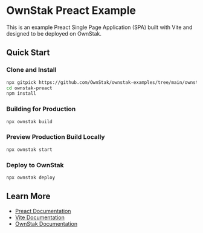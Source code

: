 # OwnStak Preact Example

This is an example Preact Single Page Application (SPA) built with Vite and designed to be deployed on OwnStak.

## Quick Start

### Clone and Install

```bash
npx gitpick https://github.com/OwnStak/ownstak-examples/tree/main/ownstak-preact
cd ownstak-preact
npm install
```

### Building for Production

```bash
npx ownstak build
```

### Preview Production Build Locally

```bash
npx ownstak start
```

### Deploy to OwnStak

```bash
npx ownstak deploy
```

## Learn More

- [Preact Documentation](https://preactjs.com/)
- [Vite Documentation](https://vitejs.dev/)
- [OwnStak Documentation](https://docs.ownstak.com/)
